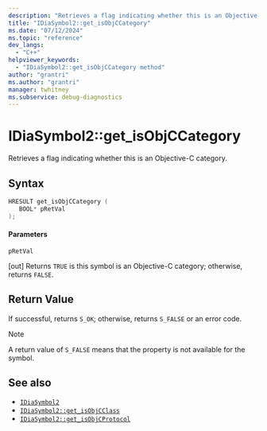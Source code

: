 ```yaml
---
description: "Retrieves a flag indicating whether this is an Objective-C category."
title: "IDiaSymbol2::get_isObjCCategory"
ms.date: "07/12/2024"
ms.topic: "reference"
dev_langs:
  - "C++"
helpviewer_keywords:
  - "IDiaSymbol2::get_isObjCCategory method"
author: "grantri"
ms.author: "grantri"
manager: twhitney
ms.subservice: debug-diagnostics
---
```

# IDiaSymbol2::get_isObjCCategory

Retrieves a flag indicating whether this is an Objective-C category.

## Syntax

```C++
HRESULT get_isObjCCategory ( 
   BOOL* pRetVal
);
```

#### Parameters

 `pRetVal`

[out] Returns `TRUE` is this symbol is an Objective-C category; otherwise, returns `FALSE`.

## Return Value

 If successful, returns `S_OK`; otherwise, returns `S_FALSE` or an error code.

> [!NOTE]
> A return value of `S_FALSE` means that the property is not available for the symbol.

## See also

- [`IDiaSymbol2`](../../debugger/debug-interface-access/idiasymbol2.md)
- [`IDiaSymbol2::get_isObjCClass`](../../debugger/debug-interface-access/idiasymbol2-get-isobjcclass.md)
- [`IDiaSymbol2::get_isObjCProtocol`](../../debugger/debug-interface-access/idiasymbol2-get-isobjcprotocol.md)
